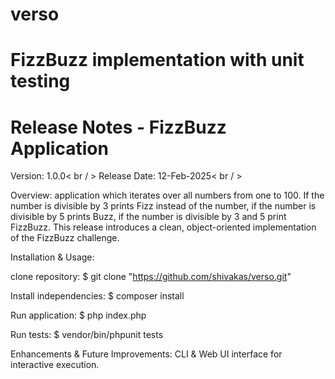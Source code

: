 # verso
# FizzBuzz implementation with unit testing

# Release Notes - FizzBuzz Application
Version: 1.0.0< br / >
Release Date: 12-Feb-2025< br / >

Overview:
application which iterates over all numbers from one to 100. If the
number is divisible by 3 prints Fizz instead of the number, if the number is divisible
by 5 prints Buzz, if the number is divisible by 3 and 5 print FizzBuzz.
This release introduces a clean, object-oriented implementation of the FizzBuzz challenge.

Installation & Usage:
 
 clone repository:
 $ git clone "https://github.com/shivakas/verso.git"

 Install independencies:
 $ composer install

 Run application:
 $ php index.php

 Run tests:
 $ vendor/bin/phpunit tests

Enhancements & Future Improvements:
CLI & Web UI interface for interactive execution.
